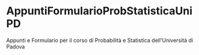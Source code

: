 # AppuntiFormularioProbStatisticaUniPD
Appunti e Formulario per il corso di Probabilità e Statistica dell'Università di Padova
